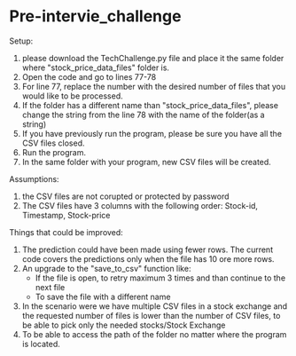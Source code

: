 # Pre-intervie_challenge
Setup:
1) please download the TechChallenge.py file and place it the same folder where "stock_price_data_files" folder is. 
2) Open the code and go to lines 77-78
3) For line 77, replace the number with the desired number of files that you would like to be processed.
4) If the folder has a different name than "stock_price_data_files", please change the string from the line 78 with the name of the folder(as a string)
5) If you have previously run the program, please be sure you have all the CSV files closed. 
6) Run the program.
7) In the same folder with your program, new CSV files will be created.


Assumptions:
1) the CSV files are not corupted or protected by password
2) The CSV files have 3 columns with the following order: Stock-id, Timestamp, Stock-price

Things that could be improved:
1) The prediction could have been made using fewer rows. The current code covers the predictions only when the file has 10 ore more rows. 
2) An upgrade to the "save_to_csv" function like: 
    - If the file is open, to retry maximum 3 times and than continue to the next file
    - To save the file with a different name
3) In the scenario were we have multiple CSV files in a stock exchange and the requested number of files is lower than the number of CSV files, to be able to pick only the needed stocks/Stock Exchange
4) To be able to access the path of the folder no matter where the program is located.
